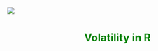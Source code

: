 <img src="Volatility_R.PNG.PNG">
<h1 align="center"><span style="font-size: 24px; color: green;">Volatility in R</span></h1>

